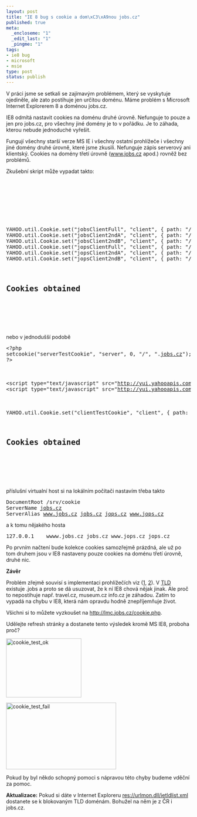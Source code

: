 ```yaml
--- 
layout: post
title: "IE 8 bug s cookie a dom\xC3\xA9nou jobs.cz"
published: true
meta: 
  _encloseme: "1"
  _edit_last: "1"
  _pingme: "1"
tags: 
- ie8 bug
- microsoft
- msie
type: post
status: publish
---
```

V práci jsme se setkali se zajímavým problémem, který se vyskytuje ojediněle, ale zato postihuje jen určitou doménu. Máme problém s Microsoft Internet Explorerem 8 a doménou jobs.cz.

IE8 odmítá nastavit cookies na doménu druhé úrovně. Nefunguje to pouze a jen pro jobs.cz, pro všechny jiné domény je to v pořádku. Je to záhada, kterou nebude jednoduché vyřešit.

Fungují všechny starší verze MS IE i všechny ostatní prohlížeče i všechny jiné domény druhé úrovně, které jsme zkusili. Nefunguje zápis serverový ani klientský. Cookies na domény třetí úrovně (www.jobs.cz apod.) rovněž bez problémů.

Zkušební skript může vypadat takto:
<pre>


<title>cookie test</title>





YAHOO.util.Cookie.set("jobsClientFull", "client", { path: "/"});
YAHOO.util.Cookie.set("jobsClient2ndA", "client", { path: "/", domain: ".jobs.cz" });
YAHOO.util.Cookie.set("jobsClient2ndB", "client", { path: "/", domain: "jobs.cz" });
YAHOO.util.Cookie.set("jopsClientFull", "client", { path: "/"});
YAHOO.util.Cookie.set("jopsClient2ndA", "client", { path: "/", domain: ".jops.cz" });
YAHOO.util.Cookie.set("jopsClient2ndB", "client", { path: "/", domain: "jops.cz" });


<h2>Cookies obtained</h2>




</pre>
nebo v jednodušší podobě
<pre>&lt;?php
setcookie(&quot;serverTestCookie&quot;, &quot;server&quot;, 0, &quot;/&quot;, &quot;.<a href="http://jobs.cz/">jobs.cz</a>");
?&gt;


<title>cookie test</title>
&lt;script type=&quot;text/javascript&quot; src=&quot;<a href="http://yui.yahooapis.com/2.7.0/build/yahoo/yahoo-min.js">http://yui.yahooapis.com/2.7.0/build/yahoo/yahoo-min.js</a>"&gt;
&lt;script type=&quot;text/javascript&quot; src=&quot;<a href="http://yui.yahooapis.com/2.7.0/build/cookie/cookie-min.js">http://yui.yahooapis.com/2.7.0/build/cookie/cookie-min.js</a>"&gt;



YAHOO.util.Cookie.set("clientTestCookie", "client", { path: "/", domain: ".<a href="http://jobs.cz/">jobs.cz</a>" });


<h2>Cookies obtained</h2>




</pre>
příslušní virtualní host si na lokálním počítači nastavím třeba takto
<pre>
DocumentRoot /srv/cookie
ServerName <a href="http://jobs.cz/">jobs.cz</a>
ServerAlias <a href="http://www.jobs.cz/">www.jobs.cz</a> <a href="http://jobs.cz/">jobs.cz</a> <a href="http://jops.cz/">jops.cz</a> <a href="http://www.jops.cz/">www.jops.cz</a>
</pre>
a k tomu nějakého hosta
<pre>127.0.0.1    wwww.jobs.cz jobs.cz www.jops.cz jops.cz</pre>
Po prvním načtení bude kolekce cookies samozřejmě prázdná, ale už po tom druhem jsou v IE8 nastaveny pouze cookies na doménu třetí úrovně, druhé nic.

<strong>Závěr</strong>

Problém zřejmě souvisí s implementaci prohlížečích viz (<a href="http://docs.google.com/gview?a=v&amp;q=cache%3AtwPPceC8eq4J%3Awww.ietf.org%2Fproceedings%2F66%2Fslides%2Fdnsop-1.pdf+opera+cookie+domain+problem&amp;hl=cs&amp;pli=1">1</a>, <a href="http://tools.ietf.org/html/draft-pettersen-dns-cookie-validate-00">2</a>). V <a href="http://en.wikipedia.org/wiki/List_of_Internet_top-level_domains">TLD</a> existuje .jobs a proto se dá usuzovat, že k ní IE8 chová nějak jinak. Ale proč to nepostihuje např. travel.cz, museum.cz info.cz je záhadou. Zatím to vypadá na chybu v IE8, která nám opravdu hodně znepříjemňuje život.

Všichni si to můžete vyzkoušet na <a href="http://lmc.jobs.cz/cookie.php">http://lmc.jobs.cz/cookie.php</a>.

Udělejte refresh stránky a dostanete tento výsledek kromě MS IE8, proboha proč?

<a href="http://blog.prskavec.net/wp-content/uploads/2009/09/cookie_test_ok.png"><img src="http://blog.prskavec.net/wp-content/uploads/2009/09/cookie_test_ok.png" alt="cookie_test_ok" width="205" height="161" class="aligncenter size-full wp-image-709" /></a>

<a href="http://blog.prskavec.net/wp-content/uploads/2009/09/cookie_test_fail.png"><img src="http://blog.prskavec.net/wp-content/uploads/2009/09/cookie_test_fail-300x182.png" alt="cookie_test_fail" width="300" height="182" class="aligncenter size-medium wp-image-712" /></a>

Pokud by byl někdo schopný pomoci s nápravou této chyby budeme vděční za pomoc.

<strong>Aktualizace:</strong>
Pokud si dáte v Internet Exploreru <a href="//urlmon.dll/ietldlist.xml">res://urlmon.dll/ietldlist.xml</a> dostanete se k blokovaným TLD doménám. Bohužel na něm je z ČR i jobs.cz.
